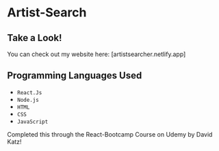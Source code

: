 # Artist-Search

## Take a Look!
You can check out my website here: [artistsearcher.netlify.app]

## Programming Languages Used
- `React.Js`
- `Node.js`
- `HTML`
- `CSS`
- `JavaScript`


Completed this through the React-Bootcamp Course on Udemy by David Katz!
